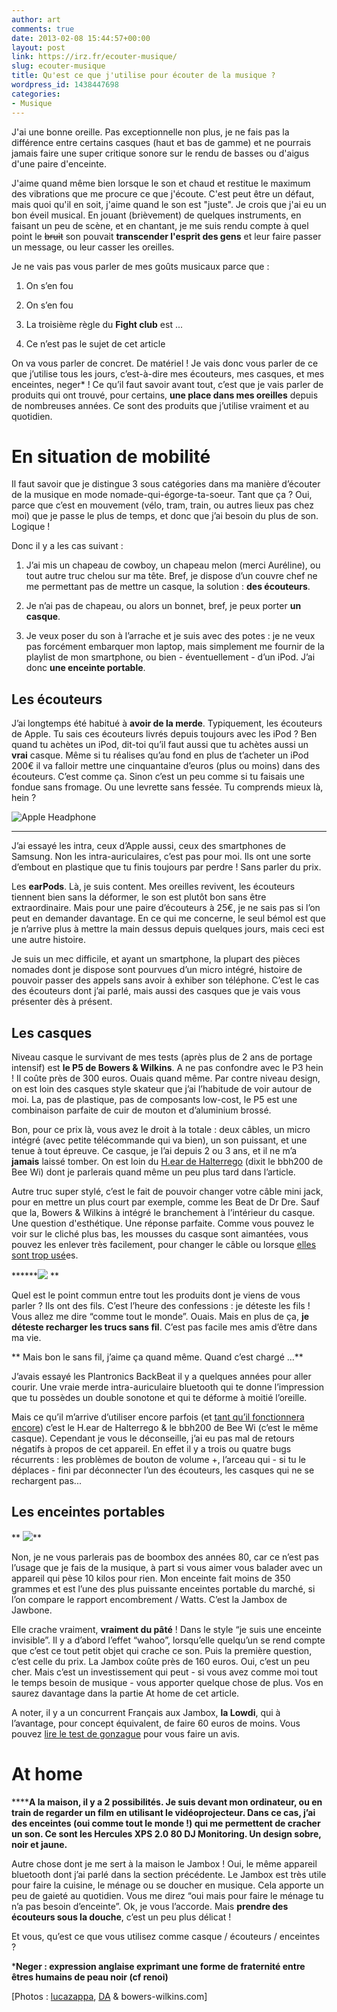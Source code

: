 ```yaml
---
author: art
comments: true
date: 2013-02-08 15:44:57+00:00
layout: post
link: https://irz.fr/ecouter-musique/
slug: ecouter-musique
title: Qu'est ce que j'utilise pour écouter de la musique ?
wordpress_id: 1438447698
categories:
- Musique
---
```


J'ai une bonne oreille. Pas exceptionnelle non plus, je ne fais pas la différence entre certains casques (haut et bas de gamme) et ne pourrais jamais faire une super critique sonore sur le rendu de basses ou d'aigus d'une paire d'enceinte.

J'aime quand même bien lorsque le son et chaud et restitue le maximum des vibrations que me procure ce que j'écoute. C'est peut être un défaut, mais quoi qu'il en soit, j'aime quand le son est "juste". Je crois que j'ai eu un bon éveil musical. En jouant (brièvement) de quelques instruments, en faisant un peu de scène, et en chantant, je me suis rendu compte à quel point le <del>bruit</del> son pouvait **transcender l'esprit des gens** et leur faire passer un message, ou leur casser les oreilles.



Je ne vais pas vous parler de mes goûts musicaux parce que :



	
  1. On s’en fou

	
  2. On s’en fou

	
  3. La troisième règle du **Fight club** est ...

	
  4. Ce n’est pas le sujet de cet article


On va vous parler de concret. De matériel ! Je vais donc vous parler de ce que j’utilise tous les jours, c’est-à-dire mes écouteurs, mes casques, et mes enceintes, neger* !
Ce qu’il faut savoir avant tout, c’est que je vais parler de produits qui ont trouvé, pour certains, **une place dans mes oreilles** depuis de nombreuses années. Ce sont des produits que j’utilise vraiment et au quotidien.


# En situation de mobilité


Il faut savoir que je distingue 3 sous catégories dans ma manière d’écouter de la musique en mode nomade-qui-égorge-ta-soeur. Tant que ça ? Oui, parce que c’est en mouvement (vélo, tram, train, ou autres lieux pas chez moi) que je passe le plus de temps, et donc que j’ai besoin du plus de son. Logique !

Donc il y a les cas suivant :



	
  1. J’ai mis un chapeau de cowboy, un chapeau melon (merci Auréline), ou tout autre truc chelou sur ma tête. Bref, je dispose d’un couvre chef ne me permettant pas de mettre un casque, la solution : **des écouteurs**.

	
  2. Je n’ai pas de chapeau, ou alors un bonnet, bref, je peux porter **un casque**.

	
  3. Je veux poser du son à l’arrache et je suis avec des potes : je ne veux pas forcément embarquer mon laptop, mais simplement me fournir de la playlist de mon smartphone, ou bien - éventuellement - d’un iPod. J’ai donc **une enceinte portable**.




## Les écouteurs


J’ai longtemps été habitué à **avoir de la merde**. Typiquement, les écouteurs de Apple. Tu sais ces écouteurs livrés depuis toujours avec les iPod ? Ben quand tu achètes un iPod, dit-toi qu’il faut aussi que tu achètes aussi un **vrai** casque. Même si tu réalises qu’au fond en plus de t’acheter un iPod 200€ il va falloir mettre une cinquantaine d’euros (plus ou moins) dans des écouteurs. C’est comme ça. Sinon c’est un peu comme si tu faisais une fondue sans fromage. Ou une levrette sans fessée. Tu comprends mieux là, hein ?

![Apple Headphone](https://static.irz.fr/2013/02/apple-headphone.jpg)
****

J’ai essayé les intra, ceux d’Apple aussi, ceux des smartphones de Samsung. Non les intra-auriculaires, c’est pas pour moi. Ils ont une sorte d’embout en plastique que tu finis toujours par perdre ! Sans parler du prix.

Les **earPods**. Là, je suis content. Mes oreilles revivent, les écouteurs tiennent bien sans la déformer, le son est plutôt bon sans être extraordinaire. Mais pour une paire d’écouteurs à 25€, je ne sais pas si l’on peut en demander davantage. En ce qui me concerne, le seul bémol est que je n’arrive plus à mettre la main dessus depuis quelques jours, mais ceci est une autre histoire.

Je suis un mec difficile, et ayant un smartphone, la plupart des pièces nomades dont je dispose sont pourvues d’un micro intégré, histoire de pouvoir passer des appels sans avoir à exhiber son téléphone. C’est le cas des écouteurs dont j’ai parlé, mais aussi des casques que je vais vous présenter dès à présent.


## Les casques


Niveau casque le survivant de mes tests (après plus de 2 ans de portage intensif) est **le P5 de Bowers & Wilkins**. A ne pas confondre avec le P3 hein ! Il coûte près de 300 euros. Ouais quand même. Par contre niveau design, on est loin des casques style skateur que j’ai l’habitude de voir autour de moi. La, pas de plastique, pas de composants low-cost, le P5 est une combinaison parfaite de cuir de mouton et d’aluminium brossé.

Bon, pour ce prix là, vous avez le droit à la totale : deux câbles, un micro intégré (avec petite télécommande qui va bien), un son puissant, et une tenue à tout épreuve. Ce casque, je l’ai depuis 2 ou 3 ans, et il ne m’a **jamais** laissé tomber. On est loin du [H.ear de Halterrego](https://irz.fr/hear-halterrego-bbh200-beewi) (dixit le bbh200 de Bee Wi) dont je parlerais quand même un peu plus tard dans l’article.

Autre truc super stylé, c’est le fait de pouvoir changer votre câble mini jack, pour en mettre un plus court par exemple, comme les Beat de Dr Dre. Sauf que la, Bowers & Wilkins à intégré le branchement à l’intérieur du casque. Une question d'esthétique. Une réponse parfaite. Comme vous pouvez le voir sur le cliché plus bas, les mousses du casque sont aimantées, vous pouvez les enlever très facilement, pour changer le câble ou lorsque [elles sont trop usé](http://www.custom-cable.co.uk/b-and-w-p5-replacement-earpads.html)es.

******![](https://lh4.googleusercontent.com/Hfdmqr1fIqX8xsDAwnLtoiEmS0YPYEpzElYHwKisPqGa9V-W95UEk1LWAp3h1njGbxU6AfcJMPimt9K_SXnkaUj4-FigQVIrdDVicYNrD6iv2DfsTxBK)
**

Quel est le point commun entre tout les produits dont je viens de vous parler ? Ils ont des fils. C’est l’heure des confessions : je déteste les fils ! Vous allez me dire “comme tout le monde”. Ouais. Mais en plus de ça, **je déteste recharger les trucs sans fil**. C’est pas facile mes amis d’être dans ma vie.

** Mais bon le sans fil, j’aime ça quand même. Quand c’est chargé ...**

J’avais essayé les Plantronics BackBeat il y a quelques années pour aller courir. Une vraie merde intra-auriculaire bluetooth qui te donne l’impression que tu possèdes un double sonotone et qui te déforme à moitié l’oreille.

Mais ce qu’il m’arrive d’utiliser encore parfois (et [tant qu’il fonctionnera encore](https://irz.fr/hear-halterrego-bbh200-beewi)) c’est le H.ear de Halterrego & le bbh200 de Bee Wi (c’est le même casque). Cependant je vous le déconseille, j’ai eu pas mal de retours négatifs à propos de cet appareil. En effet il y a trois ou quatre bugs récurrents : les problèmes de bouton de volume +, l’arceau qui - si tu le déplaces - fini par déconnecter l’un des écouteurs, les casques qui ne se rechargent pas...


## Les enceintes portables


** ![](https://lh5.googleusercontent.com/YDjICX0XShLJwGA3wpq9etGRyVn5v3HRAFMf7h--OAVQBW0NK9BLJVHkFO9H76S6_zs2B4Kt02MF7QewuHxAaJ1U3uF4EWJ9_jXnGgQfEixRrx5FdAbMdJBcLg)**

Non, je ne vous parlerais pas de boombox des années 80, car ce n’est pas l’usage que je fais de la musique, à part si vous aimer vous balader avec un appareil qui pèse 10 kilos pour rien. Mon enceinte fait moins de 350 grammes et est l’une des plus puissante enceintes portable du marché, si l’on compare le rapport encombrement / Watts. C’est la Jambox de Jawbone.

Elle crache vraiment, **vraiment du pâté** ! Dans le style “je suis une enceinte invisible”. Il y a d’abord l’effet “wahoo”, lorsqu’elle quelqu’un se rend compte que c’est ce tout petit objet qui crache ce son. Puis la première question, c’est celle du prix. La Jambox coûte près de 160 euros. Oui, c’est un peu cher. Mais c’est un investissement qui peut - si vous avez comme moi tout le temps besoin de musique - vous apporter quelque chose de plus. Vos en saurez davantage dans la partie At home de cet article.

A noter, il y a un concurrent Français aux Jambox, **la Lowdi**, qui à l’avantage, pour concept équivalent, de faire 60 euros de moins. Vous pouvez [lire le test de gonzague](http://gonzague.me/test-enceinte-bluetooth-lowdi) pour vous faire un avis.


# At home


******A la maison, il y a 2 possibilités. Je suis devant mon ordinateur, ou en train de regarder un film en utilisant le vidéoprojecteur. Dans ce cas, j’ai des enceintes (oui comme tout le monde !) qui me permettent de cracher un son. Ce sont les Hercules XPS 2.0 80 DJ Monitoring. Un design sobre, noir et jaune.**

Autre chose dont je me sert à la maison le Jambox ! Oui, le même appareil bluetooth dont j’ai parlé dans la section précédente. Le Jambox est très utile pour faire la cuisine, le ménage ou se doucher en musique. Cela apporte un peu de gaieté au quotidien. Vous me direz “oui mais pour faire le ménage tu n’a pas besoin d’enceinte”. Ok, je vous l’accorde. Mais **prendre des écouteurs sous la douche**, c’est un peu plus délicat !

Et vous, qu’est ce que vous utilisez comme casque / écouteurs / enceintes ?

***Neger : expression anglaise exprimant une forme de fraternité entre êtres humains de peau noir (cf renoi)**

[Photos : [lucazappa](http://www.flickr.com/photos/lucazappa/4042918364/), [DA](http://h0t-c0m-tr0i-p0mm.deviantart.com/art/Listen-to-music-II-110219569) & bowers-wilkins.com]
